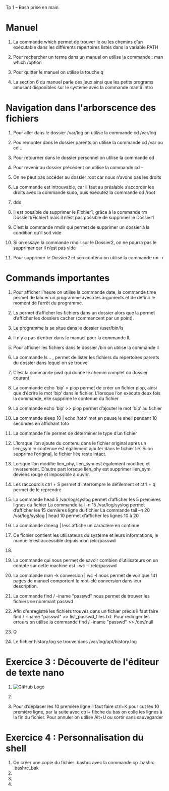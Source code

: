 Tp 1 – Bash prise en main

#  Manuel
1.	La commande which permet de trouver le ou les chemins d’un exécutable dans les différents répertoires listés dans la variable PATH

2.	 Pour rechercher un terme dans un manuel on utilise la commande : man which /option

3.	Pour quitter le manuel on utilise la touche q

4.	La section 6 du manuel parle des jeux ainsi que les petits programs amusant disponibles sur le système avec la commande man 6 intro


# Navigation dans l'arborscence des fichiers

1.	Pour aller dans le dossier /var/log on utilise la commande cd /var/log

2.	Pou remonter dans le dossier parents on utilise la commande cd /var ou cd ..

3.	Pour retourner dans le dossier personnel on utilise la commande cd

4.	Pour revenir au dossier précédent on utilise la commande cd –

5.	On ne peut pas accéder au dossier root car nous n’avons pas les droits 

6.	La commande est introuvable, car il faut au préalable s’accorder les droits avec la commande sudo, puis exécutez la commande cd /root

7.  ddd

8.	Il est possible de supprimer le Fichier1, grâce à la commande rm Dossier1/Fichier1 mais il n’est pas possible de supprimer le Dossier1

9.	C’est la commande rmdir qui permet de supprimer un dossier à la condition qu’il soit vide

10.	Si on essaye la commande rmdir sur le Dossier2, on ne pourra pas le supprimer car il n’est pas vide

11.	Pour supprimer le Dossier2 et son contenu on utilise la commande rm –r


# Commands importantes

1.	Pour afficher l’heure on utilise la commande date, la commande time permet de lancer un programme avec des arguments et de définir le moment de l’arrêt du programme.

2.	Ls permet d’afficher les fichiers dans un dossier alors que la permet d’afficher les dossiers cacher (commencent par un point).

3.	Le programme ls se situe dans le dossier /user/bin/ls

4.	Il n’y a pas d’entrer dans le manuel pour la commande ll. 

5.	Pour afficher les fichiers dans le dossier /bin on utilise la commande ll 

6.	La commande ls .. , permet de lister les fichiers du répertoires parents du dossier dans lequel on se trouve

7.	C’est la commande pwd qui donne le chemin complet du dossier courant

8.	La commande echo ‘bip’ > plop permet de créer un fichier plop, ainsi que d’écrire le mot ‘bip’ dans le fichier. L’lorsque l’on exécute deux fois la commande, elle supprime le contenue du fichier 

9.	La commande echo ‘bip’ >> plop permet d’ajouter le mot ‘bip’ au fichier 

10.	La commande sleep 10 | echo 'toto' met en pause le shell pendant 10 secondes en affichant toto

11.	La commande file permet de déterminer le type d’un fichier

12.	L’lorsque l’on ajoute du contenu dans le fichier original après un lien_sym le contenue est également ajouter dans le fichier lié. Si on supprime l’original, le fichier liée reste intact.

13.	Lorsque l’on modifie lien_phy, lien_sym est également modifier, et inversement. D’autre part lorsque lien_phy est supprimer lien_sym deviens rouge et impossible à ouvrir.

14.	Les raccourcis ctrl + S permet d’interrompre le défilement et ctrl + q permet de le reprendre 

15.	La commande head 5 /var/log/syslog permet d’afficher les 5 premières lignes du fichier
La commande tail -n 15 /var/log/syslog permet d’afficher les 15 dernières ligne du fichier
La commande tail –n 20 /var/log/syslog | head 10 permet d’afficher les lignes 10 à 20
16.	La commande dmesg | less affiche un caractère en continue 

17.	Ce fichier contient les utilisateurs du système et leurs informations, le manuelle est accessible depuis man /etc/passwd

18.	

19.	 La commande qui nous permet de savoir combien d’utilisateurs on un compte sur cette machine est : wc –l /etc/passwd

20.	La commande man -k conversion | wc -l nous permet de voir que 141 pages de manuel comportent le mot-clé conversion dans leur description.

21.	La commande find / -iname "passwd" nous permet de trouver les fichiers se nommant passwd

22.	Afin d'enregistré les fichiers trouvés dans un fichier précis il faut faire find / -iname "passwd" >> list_passwd_files.txt. Pour rediriger les erreurs on utilise la commande find / -iname "passwd" >> /dev/null 

23.	Q

24.	Le fichier history.log se trouve dans /var/log/apt/history.log


# Exercice 3 : Découverte de l'éditeur de texte nano

1.	![GitHub Logo](/assets/exo3.1.png)

2.	
  
3.	Pour d’déplacer les 10 première ligne il faut faire ctrl+K pour cut les 10 première ligne, par la suite avec ctrl+ flèche du bas on colle les lignes à la fin du fichier.
Pour annuler on utilise Alt+U ou sortir sans sauvegarder
 

# Exercice 4 : Personnalisation du shell
1.	On créer une copie du fichier .bashrc avec la commande cp .bashrc .bashrc_bak
2.	 
3.	 
4.	

